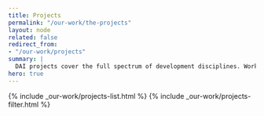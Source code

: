 ```yaml
---
title: Projects
permalink: "/our-work/the-projects"
layout: node
related: false
redirect_from:
- "/our-work/projects"
summary: |
  DAI projects cover the full spectrum of development disciplines. Working arm in arm with local people and organizations in all of our projects, we emphasize inclusion, participation, and sustainability. 
hero: true
---
```

{% include _our-work/projects-list.html %}
{% include _our-work/projects-filter.html %}
